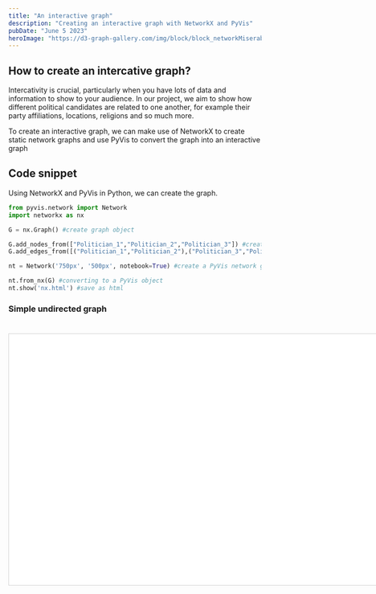 ```yaml
---
title: "An interactive graph"
description: "Creating an interactive graph with NetworkX and PyVis"
pubDate: "June 5 2023"
heroImage: "https://d3-graph-gallery.com/img/block/block_networkMiserable.png"
---
```

## How to create an intercative graph?

Intercativity is crucial, particularly when you have lots of data and information to show to your audience. In our project, we aim to show how different political candidates are related to one another, for example their party affiliations, locations, religions and so much more. 

To create an interactive graph, we can make use of NetworkX to create static network graphs and use PyVis to convert the graph into an interactive graph

## Code snippet

Using NetworkX and PyVis in Python, we can create the graph.
```python
from pyvis.network import Network
import networkx as nx

G = nx.Graph() #create graph object

G.add_nodes_from(["Politician_1","Politician_2","Politician_3"]) #create nodes
G.add_edges_from([("Politician_1","Politician_2"),("Politician_3","Politician_1")]) #create edges 

nt = Network('750px', '500px', notebook=True) #create a PyVis network graph of 500px * 500px

nt.from_nx(G) #converting to a PyVis object 
nt.show('nx.html') #save as html
```
<!-- Interactive graph below-->
### Simple undirected graph
<html>
    <head>
        <meta charset="utf-8">
            <script src="lib/bindings/utils.js"></script>
            <link rel="stylesheet" href="https://cdnjs.cloudflare.com/ajax/libs/vis-network/9.1.2/dist/dist/vis-network.min.css" integrity="sha512-WgxfT5LWjfszlPHXRmBWHkV2eceiWTOBvrKCNbdgDYTHrT2AeLCGbF4sZlZw3UMN3WtL0tGUoIAKsu8mllg/XA==" crossorigin="anonymous" referrerpolicy="no-referrer" />
            <script src="https://cdnjs.cloudflare.com/ajax/libs/vis-network/9.1.2/dist/vis-network.min.js" integrity="sha512-LnvoEWDFrqGHlHmDD2101OrLcbsfkrzoSpvtSQtxK3RMnRV0eOkhhBN2dXHKRrUU8p2DGRTk35n4O8nWSVe1mQ==" crossorigin="anonymous" referrerpolicy="no-referrer">
            </script>
        <center>
          <h1></h1>
        </center>
        <style type="text/css">
             #mynetwork {
                 width: 750px;
                 height: 500px;
                 background-color: #ffffff;
                 border: 1px solid lightgray;
                 position: relative;
                 float: left;
             }    
        </style>
    </head>
    <body>
        <div class="card" style="width: 100%">
            <div id="mynetwork" class="card-body"></div>
        </div>
        <script type="text/javascript">
              // initialize global variables.
              var edges;
              var nodes;
              var allNodes;
              var allEdges;
              var nodeColors;
              var originalNodes;
              var network;
              var container;
              var options, data;
              var filter = {
                  item : '',
                  property : '',
                  value : []
              };
              // This method is responsible for drawing the graph, returns the drawn network
              function drawGraph() {
                  var container = document.getElementById('mynetwork');
                  // parsing and collecting nodes and edges from the python
                  nodes = new vis.DataSet([{"color": "#97c2fc", "id": "Politician_1", "label": "Politician_1", "shape": "dot", "size": 10}, {"color": "#97c2fc", "id": "Politician_2", "label": "Politician_2", "shape": "dot", "size": 10}, {"color": "#97c2fc", "id": "Politician_3", "label": "Politician_3", "shape": "dot", "size": 10}]);
                  edges = new vis.DataSet([{"from": "Politician_1", "to": "Politician_2", "width": 1}, {"from": "Politician_1", "to": "Politician_3", "width": 1}]);
                  nodeColors = {};
                  allNodes = nodes.get({ returnType: "Object" });
                  for (nodeId in allNodes) {
                    nodeColors[nodeId] = allNodes[nodeId].color;
                  }
                  allEdges = edges.get({ returnType: "Object" });
                  // adding nodes and edges to the graph
                  data = {nodes: nodes, edges: edges};
                  var options = {
    "configure": {
        "enabled": false
    },
    "edges": {
        "color": {
            "inherit": true
        },
        "smooth": {
            "enabled": true,
            "type": "dynamic"
        }
    },
    "interaction": {
        "dragNodes": true,
        "hideEdgesOnDrag": false,
        "hideNodesOnDrag": false
    },
    "physics": {
        "enabled": true,
        "stabilization": {
            "enabled": true,
            "fit": true,
            "iterations": 1000,
            "onlyDynamicEdges": false,
            "updateInterval": 50
        }
    }
};
                network = new vis.Network(container, data, options);
                return network;
                }
              drawGraph();
        </script>
    </body>
</html>
